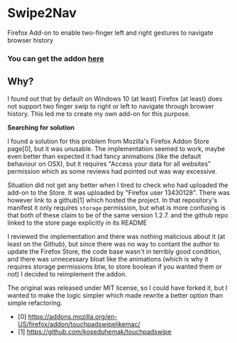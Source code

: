 # Swipe2Nav
Firefox Add-on to enable two-finger left and right gestures to navigate browser history

### You can get the addon [here](https://addons.mozilla.org/en-US/firefox/addon/swipetonavigate/)

## Why?

I found out that by default on Windows 10 (at least) Firefox (at least) does not support two finger swip to right or left to navigate through browser history. This led me to create my own add-on for this purpose.

**Searching for solution**

I found a solution for this problem from Mozilla's Firefox Addon Store page[0], but it was unusable. The implementation seemed to work, maybe even better than expected it had fancy animations (like the default behaviour on OSX), but it requires "Access your data for all websites" permission which as some reviews had pointed out was way excessive. 

Situation did not get any better when I tired to check who had uploaded the add-on to the Store. It was uploaded by "Firefox user 13430128". There was however link to a github[1] which hosted the project. In that repository's manifest it only requires `storage` permission, but what is more confusing is that both of these claim to be of the same version 1.2.7. and the github repo linked to the store page explicitly in its README

I reviewed the implementation and there was nothing malicious about it (at least on the Github), but since there was no way to contant the author to update the Firefox Store, the code base wasn't in terribly good condition, and there was unnecessary bloat like the animations (which is why it requires storage permissions btw, to store boolean if you wanted them or not) I decided to reimplement the addon. 

The original was released under MIT license, so I could have forked it, but I wanted to make the logic simpler which made rewrite a better option than simple refactoring.


 - [0] https://addons.mozilla.org/en-US/firefox/addon/touchpadswipelikemac/
 - [1] https://github.com/koseduhemak/touchpadswipe
